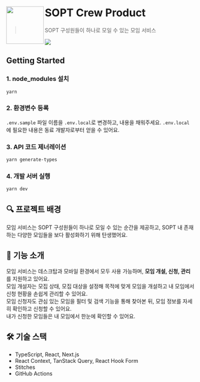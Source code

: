 # SOPT Crew Product <img src="https://github.com/sopt-makers/sopt-crew-frontend/assets/58380158/485fa458-b78f-4fba-aa83-5f230d3e4beb" align="left" width="100" />
> SOPT 구성원들이 하나로 모일 수 있는 모임 서비스

<img src="https://user-images.githubusercontent.com/58380158/228786812-912b193e-11d2-4b95-8e1f-38a04177c9f4.png" />

## Getting Started

### 1. node_modules 설치

```sh
yarn
```

### 2. 환경변수 등록

`.env.sample` 파일 이름을 `.env.local`로 변경하고, 내용을 채워주세요. `.env.local` 에 필요한 내용은 동료 개발자로부터 얻을 수 있어요.

### 3. API 코드 제너레이션

```sh
yarn generate-types
```

### 4. 개발 서버 실행

```sh
yarn dev
```



## 🔍 프로젝트 배경
모임 서비스는 SOPT 구성원들이 하나로 모일 수 있는 순간을 제공하고, SOPT 내 존재하는 다양한 모임들을 보다 활성화하기 위해 탄생했어요.

## 📢 기능 소개
모임 서비스는 데스크탑과 모바일 환경에서 모두 사용 가능하며, **모임 개설, 신청, 관리**를 지원하고 있어요.<br />
모임 개설자는 모집 상태, 모집 대상을 설정해 목적에 맞게 모임을 개설하고 내 모임에서 신청 현황을 손쉽게 관리할 수 있어요.<br />
모임 신청자도 관심 있는 모임을 필터 및 검색 기능을 통해 찾아본 뒤, 모임 정보를 자세히 확인하고 신청할 수 있어요.<br />
내가 신청한 모임들은 내 모임에서 한눈에 확인할 수 있어요.

## 🛠️ 기술 스택
- TypeScript, React, Next.js
- React Context, TanStack Query, React Hook Form
- Stitches
- GitHub Actions
